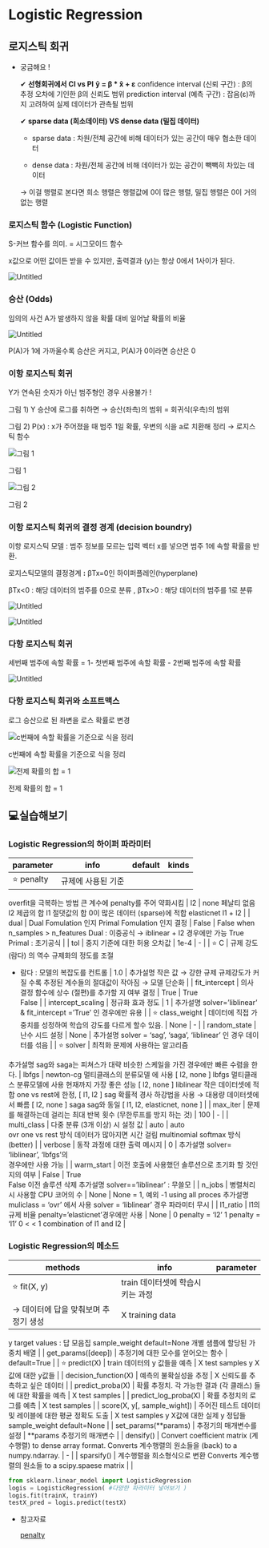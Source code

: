 # Logistic Regression

## 로지스틱 회귀

- 궁금해요 !
    
    ✔ **선형회귀에서  CI vs PI**
    **ŷ =  β * x̂ + ε**
    confidence interval (신뢰 구간) : β의 추정 오차에 기인한 β의 신뢰도 범위 
    prediction interval (예측 구간) : 잡음(ε)까지 고려하여 실제 데이터가 관측될 범위
    
    ✔ **sparse data (희소데이터) VS dense data (밀집 데이터)**
    
    - sparse data : 차원/전체 공간에 비해 데이터가 있는 공간이 매우 협소한 데이터
    
    - dense data :  차원/전체 공간에 비해 데이터가 있는 공간이 빽빽히 차있는 데이터
    
    → 이걸 행렬로 본다면 희소 행렬은 행렬값에 0이 많은 행렬, 밀집 행렬은 0이 거의 없는 행렬
    

### 로지스틱 함수 (Logistic Function)

S-커브 함수를 의미. = 시그모이드 함수

x값으로 어떤 값이든 받을 수 있지만, 출력결과 (y)는 항상 0에서 1사이가 된다.

![Untitled](Logistic%20R%2099eed/Untitled.png)

### 승산 (Odds)

임의의 사건 A가 발생하지 않을 확률 대비 일어날 확률의 비율

![Untitled](Logistic%20R%2099eed/Untitled%201.png)

P(A)가 1에 가까울수록 승산은 커지고, P(A)가 0이라면 승산은 0

### 이항 로지스틱 회귀

Y가 연속된 숫자가 아닌 범주형인 경우 사용불가 !

그림 1) Y 승산에 로그를 취하면 → 승산(좌측)의 범위 = 회귀식(우측)의 범위

그림 2) P(x) : x가 주어졌을 때 범주 1일 확률, 우변의 식을 a로 치환해 정리 → 로지스틱 함수

![그림 1](Logistic%20R%2099eed/Untitled%202.png)

그림 1

![그림 2](Logistic%20R%2099eed/Untitled%203.png)

그림 2

### 이항 로지스틱 회귀의 결정 경계 (**decision boundry**)

이항 로지스틱 모델 : 범주 정보를 모르는 입력 벡터 x를 넣으면 범주 1에 속할 확률을 반환.

로지스틱모델의 결정경계 **:** βTx=0인 하이퍼플레인(hyperplane)

βTx<0 : 해당 데이터의 범주를 0으로 분류 , βTx>0 : 해당 데이터의 범주를 1로 분류 

![Untitled](Logistic%20R%2099eed/Untitled%204.png)

![Untitled](Logistic%20R%2099eed/Untitled%205.png)

### 다항 로지스틱 회귀

세번째 범주에 속할 확률 = 1- 첫번째 범주에 속할 확률 - 2번째 범주에 속할 확률

![Untitled](Logistic%20R%2099eed/Untitled%206.png)

### 다항 로지스틱 회귀와 소프트맥스

로그 승산으로 된 좌변을 로스 확률로 변경

![c번째에 속할 확률을 기준으로 식을 정리](Logistic%20R%2099eed/Untitled%207.png)

c번째에 속할 확률을 기준으로 식을 정리

![전제 확률의 합 = 1](Logistic%20R%2099eed/Untitled%208.png)

전제 확률의 합 = 1

## 💻실습해보기

### Logistic Regression의 하이퍼 파라미터

| parameter | info | default | kinds |
| --- | --- | --- | --- |
| ⭐ penalty | 규제에 사용된 기준
overfit을 극복하는 방법
큰 계수에 penalty를 주어 약화시킴 | l2 |  none  페날티 없음
 l2  제곱의 합
 l1  절댓값의 합
      0이 많은 데이터 (sparse)에 적합
 elasticnet   l1 + l2 |
| dual | Dual Fomulation 인지 
Primal Fomulation 인지 결정
 | False |  False  when n_samples > n_features
           Dual : 이중공식
           → iblinear + l2 경우에만 가능
 True  Primal : 초기공식 |
| tol | 중지 기준에 대한 허용 오차값 | 1e-4 | - |
| ⭐ C | 규제 강도 (람다) 의 역수 
규제화의 정도를 조절
* 람다 : 모델의 복잡도를 컨트롤 | 1.0 |  추가설명  작은 값 → 강한 규제
규제강도가 커질 수록 추정된 계수들의 절대값이 작아짐 → 모델 단순화 |
| fit_intercept | 의사 결정 함수에 상수 (절편)를 
추가할 지 여부 결정 | True |  True   
 False   |
| intercept_scaling | 정규화 효과 정도 | 1 |  추가설명  solver=’liblinear’ & fit_intercept =’True’ 인 경우에만 유용 |
| ⭐ class_weight | 데이터에 직접 가중치를 성정하여 학습의 강도를 다르게 할수 있음. | None | - |
| random_state | 난수 시드 설정 | None |  추가설명  solver = ‘sag’, ‘saga’, ‘liblinear’ 인 경우 데이터를 섞음 |
| ⭐ solver | 최적화 문제에 사용하는 알고리즘

 추가설명  sag와 saga는 피쳐스가 대략 비슷한 스케일을 가진 경우에만 빠른 수렴을 한다. | lbfgs |  newton-cg  멀티클래스의 분류모델
                    에 사용 [ l2, none ]
 lbfgs  멀티클래스 분류모델에 사용
           현재까지 가장 좋은 성능
           [ l2, none ]
 liblinear  작은 데이터셋에 적합
                one vs rest에 한정, [ l1, l2 ]
 sag  확률적 경사 하강법을 사용
         → 대용량 데이터셋에서 빠름
          [ l2, none ]
 saga  sag와 동일
          [ l1, l2, elasticnet, none ] |
| max_iter | 문제를 해결하는데 걸리는 최대 반복 횟수 (무한루프를 방지 하는 것) | 100 |  - |
| multi_class | 다중 분류 (3개 이상) 시 설정 값 | auto |  auto  
 ovr  one vs rest 방식
        데이터가 많아지면 시간 걸림
 multinomial  softmax 방식 (better) |
| verbose | 동작 과정에 대한 출력 메시지 | 0 |  추가설명  solver= ‘liblinear’, ‘lbfgs’의                
                 경우에만 사용 가능  |
| warm_start | 이전 호출에 사용했던 솔루션으로 초기화 할 것인지의 여부 | False |  True  
 False  이전 솔루션 삭제
 추가설명  solver==’liblinear’ : 무쓸모 |
| n_jobs | 병렬처리 시 사용할 CPU 코어의 수  | None |  None  = 1, 예외
 -1  using all proces
 추가설명  muliclass = ‘ovr’ 에서 사용
solver = ‘liblinear’ 경우 파라미터 무시 |
| l1_ratio | l1의 규제 비율
penalty=’elasticnet’경우에만 사용 | None |  0  penalty = ‘l2’
 1  penalty = ‘l1’
 0 < < 1  combination of l1 and l2 |

### Logistic Regression의 메소드

| methods | info | parameter |
| --- | --- | --- |
| ⭐ fit(X, y) | train 데이터셋에 학습시키는 과정
→ 데이터에 답을 맞춰보며 추정기 생성 |  X   training data 
 y   target values : 답 모음집
 sample_weight  default=None
        개별 샘플에 할당된 가중치 배열 |
| get_params([deep]) | 추정기에 대한 모수를 얻어오는 함수 | default=True |
| ⭐ predict(X) | train 데이터의 y 값들을 예측 |  X   test samples
 y   X값에 대한 y값들 |
| decision_function(X) | 예측의 불확실성을 추정 |  X  신뢰도를 추측하고 싶은 데이터 |
| predict_proba(X) | 확률 추정치.
각 가능한 결과 (각 클래스) 들에 대한 확률을 예측 |  X   test samples |
| predict_log_proba(X) | 확률 추정치의 로그를 예측 |  X   test samples |
| score(X, y[, sample_wight]) | 주어진 테스트 데이터 및 레이블에 대한 평균 정확도 도출 |  X   test samples
 y   X값에 대한 실제 y 정답들
 sample_weight   default=None |
| set_params(**params) | 추정기의 매개변수를 설정 |  **params   추정기의 매개변수 |
| densify() | Convert coefficient matrix (계수행렬) to dense array format.
Converts 계수행렬의 원소들을 (back) to a numpy.ndarray. | - |
| sparsify() | 계수행렬을 희소형식으로 변환
Converts 계수행렬의 원소들 to 
a scipy.spaese matrix |  |

```python
from sklearn.linear_model import LogisticRegression
logis = LogisticRegression( #다양한 파라미터 넣어보기 )
logis.fit(trainX, trainY)
testX_pred = logis.predict(testX)
```

- 참고자료
    
    [penalty](https://hanvenpark.wordpress.com/2016/10/15/logistic-regression%EC%9C%BC%EB%A1%9C-%EB%B3%B4%EB%8A%94-overfit/)